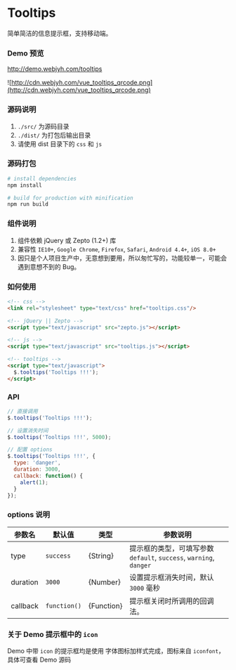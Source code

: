 # Tooltips

简单简洁的信息提示框，支持移动端。

### Demo 预览 
http://demo.webjyh.com/tooltips

![http://cdn.webjyh.com/vue_tooltips_qrcode.png](http://cdn.webjyh.com/vue_tooltips_qrcode.png)

### 源码说明
1. `./src/` 为源码目录
2. `./dist/` 为打包后输出目录
3. 请使用 dist 目录下的 `css` 和 `js`

### 源码打包
``` bash
# install dependencies
npm install

# build for production with minification
npm run build
``` 

### 组件说明
1. 组件依赖 jQuery 或 Zepto (1.2+) 库
2. 兼容性  `IE10+`, `Google Chrome`, `Firefox`, `Safari`, `Android 4.4+`, `iOS 8.0+` 
3. 因只是个人项目生产中，无意想到要用，所以匆忙写的，功能较单一，可能会遇到意想不到的 Bug。

### 如何使用
```html
<!-- css -->
<link rel="stylesheet" type="text/css" href="tooltips.css"/>

<!-- jQuery || Zepto -->
<script type="text/javascript" src="zepto.js"></script>

<!-- js -->
<script type="text/javascript" src="tooltips.js"></script>

<!-- tooltips -->
<script type="text/javascript">
  $.tooltips('Tooltips !!!');
</script>
```

### API
```javascript
// 直接调用
$.tooltips('Tooltips !!!');

// 设置消失时间
$.tooltips('Tooltips !!!', 5000);

// 配置 options
$.tooltips('Tooltips !!!', {
  type: 'danger',
  duration: 3000,
  callback: function() {
    alert(1);
  }
});
```

### options  说明
参数名  | 默认值 | 类型 | 参数说明
------- | ------ | ---- | --------
type |  `success` | {String} | 提示框的类型，可填写参数 `default`, `success`, `warning`, `danger`
duration | `3000` | {Number} | 设置提示框消失时间，默认 `3000` 毫秒
callback | `function()` | {Function} | 提示框关闭时所调用的回调法。

### 关于 Demo 提示框中的 `icon`
Demo 中带 `icon` 的提示框均是使用 字体图标加样式完成，图标来自 `iconfont`，具体可查看 Demo 源码
